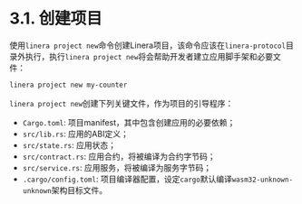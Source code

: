 # 3.1. 创建项目

使用`linera project new`命令创建Linera项目，该命令应该在`linera-protocol`目录外执行，执行`linera project new`将会帮助开发者建立应用脚手架和必要文件：

```bash
linera project new my-counter
```

`linera project new`创建下列关键文件，作为项目的引导程序：

- `Cargo.toml`: 项目manifest，其中包含创建应用的必要依赖；
- `src/lib.rs`: 应用的ABI定义；
- `src/state.rs`: 应用状态；
- `src/contract.rs`: 应用合约，将被编译为合约字节码；
- `src/service.rs`: 应用服务，将被编译为服务字节码；
- `.cargo/config.toml`: 项目编译器配置，设定`cargo`默认编译`wasm32-unknown-unknown`架构目标文件。
